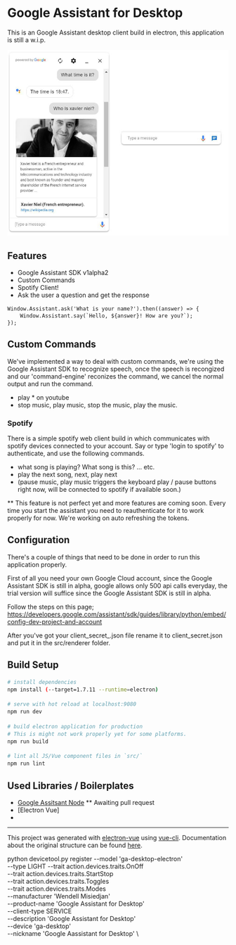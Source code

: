 # Google Assistant for Desktop

This is an Google Assistant desktop client build in electron, this application is still a w.i.p.

![Screenshot of Google Assistant Desktop Client](/screenshots/screenshot-merged.jpg?raw=true "Full chat window preview")

## Features
* Google Assistant SDK v1alpha2
* Custom Commands
* Spotify Client!
* Ask the user a question and get the response

``` 
Window.Assistant.ask('What is your name?').then((answer) => {
	Window.Assistant.say(`Hello, ${answer}! How are you?`);
});
```

## Custom Commands
We've implemented a way to deal with custom commands, we're using the Google Assistant SDK to recognize speech, once the speech is recongized and our 'command-engine' reconizes the command, we cancel the normal output and run the command.

* play * on youtube
* stop music, play music, stop the music, play the music.

### Spotify
There is a simple spotify web client build in which communicates with spotify devices connected to your account. Say or type 'login to spotify' to authenticate, and use the following commands.

* what song is playing? What song is this? ... etc.
* play the next song, next, play next
* (pause music, play music triggers the keyboard play / pause buttons right now, will be connected to spotify if available soon.)

 ** This feature is not perfect yet and more features are coming soon. Every time you start the assistant you need to reauthenticate for it to work properly for now. We're working on auto refreshing the tokens.

## Configuration
There's a couple of things that need to be done in order to run this application properly.

First of all you need your own Google Cloud account, since the Google Assistant SDK is still in alpha, google allows only 500 api calls everyday, the trial version will suffice since the Google Assistant SDK is still in alpha.

Follow the steps on this page;
https://developers.google.com/assistant/sdk/guides/library/python/embed/config-dev-project-and-account

After you've got your client_secret_<client-id>.json file rename it to client_secret.json and put it in the src/renderer folder.

## Build Setup

``` bash
# install dependencies
npm install (--target=1.7.11 --runtime=electron)

# serve with hot reload at localhost:9080
npm run dev

# build electron application for production
# This is might not work properly yet for some platforms.
npm run build

# lint all JS/Vue component files in `src/`
npm run lint

```

## Used Libraries / Boilerplates

* [Google Assitsant Node](https://github.com/WMisiedjan/google-assistant-node/tree/feature/v1alpha2)
** Awaiting pull request
* [Electron Vue]
* 

---

This project was generated with [electron-vue](https://github.com/SimulatedGREG/electron-vue) using [vue-cli](https://github.com/vuejs/vue-cli). Documentation about the original structure can be found [here](https://simulatedgreg.gitbooks.io/electron-vue/content/index.html).


python devicetool.py register --model 'ga-desktop-electron' \
                                            --type LIGHT --trait action.devices.traits.OnOff \
                                            --trait action.devices.traits.StartStop \
                                            --trait action.devices.traits.Toggles \
                                            --trait action.devices.traits.Modes \
                                            --manufacturer 'Wendell Misiedjan' \
                                            --product-name 'Google Assistant for Desktop' \
                                            --client-type SERVICE \
                                            --description 'Google Assistant for Desktop' \
                                            --device 'ga-desktop' \
                                            --nickname 'Google Aassistant for Desktop' \
